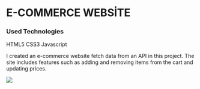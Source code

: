 <h1>E-COMMERCE WEBSİTE</h1>
<h3>Used Technologies</h3>
<p>HTML5 CSS3 Javascript</p>
<p>I created an e-commerce website fetch data from an API in this project. The site includes features such as adding and removing items from the cart and updating prices.</p>
<img src="/images/ekran.gif">
